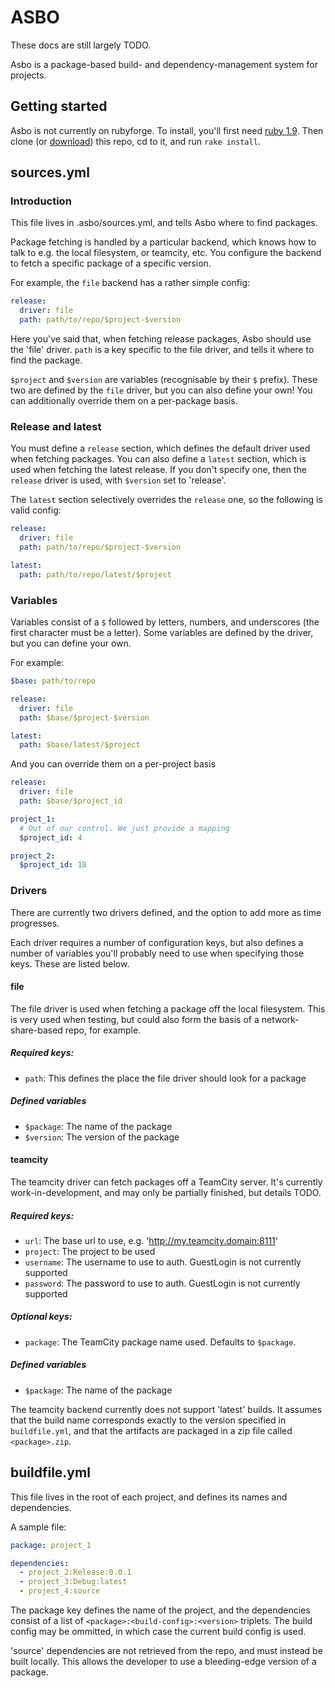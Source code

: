 ASBO
====

These docs are still largely TODO.

Asbo is a package-based build- and dependency-management system for projects.


Getting started
---------------

Asbo is not currently on rubyforge.
To install, you'll first need [ruby 1.9](http://rubyinstaller.org/downloads/).
Then clone (or [download](https://github.com/canton7/asbo/archive/master.zip)) this repo, cd to it, and run `rake install`.


sources.yml
-----------

### Introduction

This file lives in .asbo/sources.yml, and tells Asbo where to find packages.

Package fetching is handled by a particular backend, which knows how to talk to e.g. the local filesystem, or teamcity, etc.
You configure the backend to fetch a specific package of a specific version.

For example, the `file` backend has a rather simple config:

```yaml
release:
  driver: file
  path: path/to/repo/$project-$version
```

Here you've said that, when fetching release packages, Asbo should use the 'file' driver.
`path` is a key specific to the file driver, and tells it where to find the package.

`$project` and `$version` are variables (recognisable by their `$` prefix).
These two are defined by the `file` driver, but you can also define your own!
You can additionally override them on a per-package basis.

### Release and latest

You must define a `release` section, which defines the default driver used when fetching packages.
You can also define a `latest` section, which is used when fetching the latest release.
If you don't specify one, then the `release` driver is used, with `$version` set to 'release'.

The `latest` section selectively overrides the `release` one, so the following is valid config:

```yaml
release:
  driver: file
  path: path/to/repo/$project-$version

latest:
  path: path/to/repo/latest/$project
```

### Variables

Variables consist of a `$` followed by letters, numbers, and underscores (the first character must be a letter).
Some variables are defined by the driver, but you can define your own.

For example:

```yaml
$base: path/to/repo

release:
  driver: file
  path: $base/$project-$version

latest:
  path: $base/latest/$project
```

And you can override them on a per-project basis

```yaml
release:
  driver: file
  path: $base/$project_id

project_1:
  # Out of our control. We just provide a mapping
  $project_id: 4

project_2:
  $project_id: 18
```

### Drivers

There are currently two drivers defined, and the option to add more as time progresses.

Each driver requires a number of configuration keys, but also defines a number of variables you'll probably need to use when specifying those keys.
These are listed below.

#### file

The file driver is used when fetching a package off the local filesystem.
This is very used when testing, but could also form the basis of a network-share-based repo, for example.

##### Required keys:
 - `path`: This defines the place the file driver should look for a package

##### Defined variables
 - `$package`: The name of the package
 - `$version`: The version of the package  

#### teamcity

The teamcity driver can fetch packages off a TeamCity server.
It's currently work-in-development, and may only be partially finished, but details TODO.

##### Required keys:
 - `url`: The base url to use, e.g. 'http://my.teamcity.domain:8111'
 - `project`: The project to be used
 - `username`: The username to use to auth. GuestLogin is not currently supported
 - `password`: The password to use to auth. GuestLogin is not currently supported

##### Optional keys:
 - `package`: The TeamCity package name used. Defaults to `$package`.

##### Defined variables
 - `$package`: The name of the package

 The teamcity backend currently does not support 'latest' builds.
 It assumes that the build name corresponds exactly to the version specified in `buildfile.yml`, and that the artifacts are packaged in a zip file called `<package>.zip`. 
 


buildfile.yml
-------------

This file lives in the root of each project, and defines its names and dependencies.

A sample file:

```yaml
package: project_1

dependencies:
  - project_2:Release:0.0.1
  - project_3:Debug:latest
  - project_4:source
```

The package key defines the name of the project, and the dependencies consist of a list of `<package>:<build-config>:<version>` triplets.
The build config may be ommitted, in which case the current build config is used.

'source' dependencies are not retrieved from the repo, and must instead be built locally.
This allows the developer to use a bleeding-edge version of a package.

